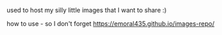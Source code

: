 used to host my silly little images that I want to share :)

how to use - so I don't forget 
https://emoral435.github.io/images-repo/<image-name-within-repo-with-extension-name>
